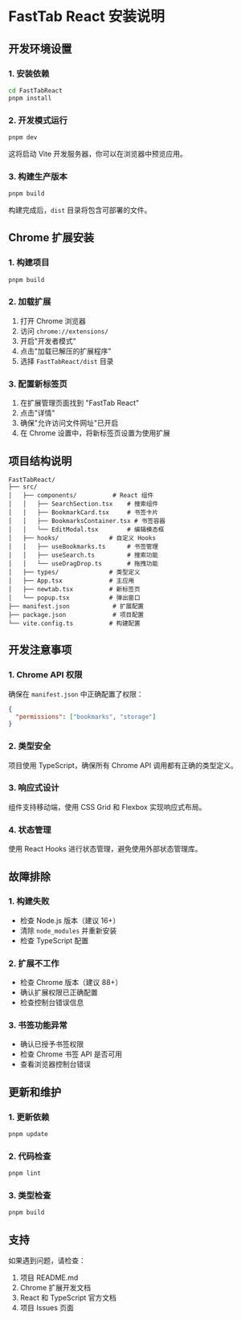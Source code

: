 # FastTab React 安装说明

## 开发环境设置

### 1. 安装依赖

```bash
cd FastTabReact
pnpm install
```

### 2. 开发模式运行

```bash
pnpm dev
```

这将启动 Vite 开发服务器，你可以在浏览器中预览应用。

### 3. 构建生产版本

```bash
pnpm build
```

构建完成后，`dist` 目录将包含可部署的文件。

## Chrome 扩展安装

### 1. 构建项目

```bash
pnpm build
```

### 2. 加载扩展

1. 打开 Chrome 浏览器
2. 访问 `chrome://extensions/`
3. 开启"开发者模式"
4. 点击"加载已解压的扩展程序"
5. 选择 `FastTabReact/dist` 目录

### 3. 配置新标签页

1. 在扩展管理页面找到 "FastTab React"
2. 点击"详情"
3. 确保"允许访问文件网址"已开启
4. 在 Chrome 设置中，将新标签页设置为使用扩展

## 项目结构说明

```
FastTabReact/
├── src/
│   ├── components/          # React 组件
│   │   ├── SearchSection.tsx    # 搜索组件
│   │   ├── BookmarkCard.tsx     # 书签卡片
│   │   ├── BookmarksContainer.tsx # 书签容器
│   │   └── EditModal.tsx        # 编辑模态框
│   ├── hooks/              # 自定义 Hooks
│   │   ├── useBookmarks.ts      # 书签管理
│   │   ├── useSearch.ts         # 搜索功能
│   │   └── useDragDrop.ts       # 拖拽功能
│   ├── types/              # 类型定义
│   ├── App.tsx             # 主应用
│   ├── newtab.tsx          # 新标签页
│   └── popup.tsx           # 弹出窗口
├── manifest.json            # 扩展配置
├── package.json             # 项目配置
└── vite.config.ts          # 构建配置
```

## 开发注意事项

### 1. Chrome API 权限

确保在 `manifest.json` 中正确配置了权限：

```json
{
  "permissions": ["bookmarks", "storage"]
}
```

### 2. 类型安全

项目使用 TypeScript，确保所有 Chrome API 调用都有正确的类型定义。

### 3. 响应式设计

组件支持移动端，使用 CSS Grid 和 Flexbox 实现响应式布局。

### 4. 状态管理

使用 React Hooks 进行状态管理，避免使用外部状态管理库。

## 故障排除

### 1. 构建失败

- 检查 Node.js 版本（建议 16+）
- 清除 `node_modules` 并重新安装
- 检查 TypeScript 配置

### 2. 扩展不工作

- 检查 Chrome 版本（建议 88+）
- 确认扩展权限已正确配置
- 检查控制台错误信息

### 3. 书签功能异常

- 确认已授予书签权限
- 检查 Chrome 书签 API 是否可用
- 查看浏览器控制台错误

## 更新和维护

### 1. 更新依赖

```bash
pnpm update
```

### 2. 代码检查

```bash
pnpm lint
```

### 3. 类型检查

```bash
pnpm build
```

## 支持

如果遇到问题，请检查：

1. 项目 README.md
2. Chrome 扩展开发文档
3. React 和 TypeScript 官方文档
4. 项目 Issues 页面
